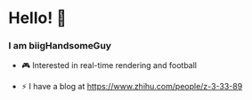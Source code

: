 
# Hello! 👋
### I am biigHandsomeGuy 

- 🎮 Interested in  real-time  rendering  and football

- ⚡ I have a blog at https://www.zhihu.com/people/z-3-33-89
